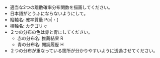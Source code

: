 - 適当な2つの離散確率分布関数を描画してください。
- 日本語がとうふにならないようにして。
- 縦軸名: 確率質量 P(c|・)
- 横軸名: カテゴリ c
- ２つの分布の色は赤と青にしてください。
  - 赤の分布名: 推薦結果 R
  - 青の分布名: 閲読履歴 H
- ２つの分布が重なっている箇所が分かりやすいように透過させてください。
